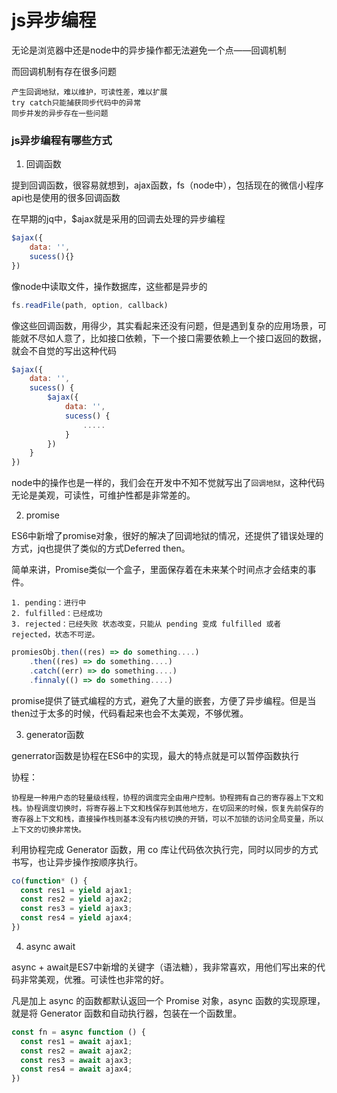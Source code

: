 # js异步编程

无论是浏览器中还是node中的异步操作都无法避免一个点——回调机制

而回调机制有存在很多问题

    产生回调地狱，难以维护，可读性差，难以扩展
    try catch只能捕获同步代码中的异常
    同步并发的异步存在一些问题

### js异步编程有哪些方式

1. 回调函数

提到回调函数，很容易就想到，ajax函数，fs（node中），包括现在的微信小程序api也是使用的很多回调函数

在早期的jq中，$ajax就是采用的回调去处理的异步编程
```js
$ajax({
    data: '',
    sucess(){}
})
```
像node中读取文件，操作数据库，这些都是异步的
```js
fs.readFile(path, option, callback)
```
像这些回调函数，用得少，其实看起来还没有问题，但是遇到复杂的应用场景，可能就不尽如人意了，比如接口依赖，下一个接口需要依赖上一个接口返回的数据，就会不自觉的写出这种代码
```js
$ajax({
    data: '',
    sucess() {
        $ajax({
            data: '',
            sucess() {
                .....
            }
        })
    }
})
```
node中的操作也是一样的，我们会在开发中不知不觉就写出了`回调地狱`，这种代码无论是美观，可读性，可维护性都是非常差的。

2. promise

ES6中新增了promise对象，很好的解决了回调地狱的情况，还提供了错误处理的方式，jq也提供了类似的方式Deferred  then。

简单来讲，Promise类似一个盒子，里面保存着在未来某个时间点才会结束的事件。

    1. pending：进行中
    2. fulfilled：已经成功
    3. rejected：已经失败 状态改变，只能从 pending 变成 fulfilled 或者 rejected，状态不可逆。

```js
promiesObj.then((res) => do something....)
    .then((res) => do something....)
    .catch((err) => do something....)
    .finnaly(() => do something....)
```
promise提供了链式编程的方式，避免了大量的嵌套，方便了异步编程。但是当then过于太多的时候，代码看起来也会不太美观，不够优雅。

3. generator函数

generrator函数是协程在ES6中的实现，最大的特点就是可以暂停函数执行

协程：

    协程是一种用户态的轻量级线程，协程的调度完全由用户控制。协程拥有自己的寄存器上下文和栈。协程调度切换时，将寄存器上下文和栈保存到其他地方，在切回来的时候，恢复先前保存的寄存器上下文和栈，直接操作栈则基本没有内核切换的开销，可以不加锁的访问全局变量，所以上下文的切换非常快。

利用协程完成 Generator 函数，用 co 库让代码依次执行完，同时以同步的方式书写，也让异步操作按顺序执行。
```js
co(function* () {
  const res1 = yield ajax1;
  const res2 = yield ajax2;
  const res3 = yield ajax3;
  const res4 = yield ajax4;
})
```
4. async await

async + await是ES7中新增的关键字（语法糖），我非常喜欢，用他们写出来的代码非常美观，优雅。可读性也非常的好。

凡是加上 async 的函数都默认返回一个 Promise 对象，async 函数的实现原理，就是将 Generator 函数和自动执行器，包装在一个函数里。

```js
const fn = async function () {
  const res1 = await ajax1;
  const res2 = await ajax2;
  const res3 = await ajax3;
  const res4 = await ajax4;
})
```